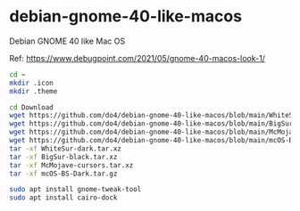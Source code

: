 # debian-gnome-40-like-macos
Debian GNOME 40 like Mac OS

Ref: https://www.debugpoint.com/2021/05/gnome-40-macos-look-1/

```sh
cd ~
mkdir .icon
mkdir .theme

cd Download
wget https://github.com/do4/debian-gnome-40-like-macos/blob/main/WhiteSur-dark.tar.xz?raw=true
wget https://github.com/do4/debian-gnome-40-like-macos/blob/main/BigSur-black.tar.xz?raw=true
wget https://github.com/do4/debian-gnome-40-like-macos/blob/main/McMojave-cursors.tar.xz?raw=true
wget https://github.com/do4/debian-gnome-40-like-macos/blob/main/mcOS-BS-Dark.tar.gz?raw=true
tar -xf WhiteSur-dark.tar.xz
tar -xf BigSur-black.tar.xz
tar -xf McMojave-cursors.tar.xz
tar -xf mcOS-BS-Dark.tar.gz

sudo apt install gnome-tweak-tool
sudo apt install cairo-dock
```
